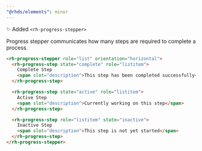 ```yaml
---
"@rhds/elements": minor
---
```


✨ Added `<rh-progress-stepper>`

Progress stepper communicates how many steps are required to complete a process.

```html
<rh-progress-stepper role="list" orientation="horizontal">
  <rh-progress-step state="complete" role="listitem">
    Complete Step
    <span slot="description">This step has been completed successfully</span>
  </rh-progress-step>

  <rh-progress-step state="active" role="listitem">
    Active Step
    <span slot="description">Currently working on this step</span>
  </rh-progress-step>

  <rh-progress-step role="listitem" state="inactive">
    Inactive Step
    <span slot="description">This step is not yet started</span>
  </rh-progress-step>
</rh-progress-stepper>
```
